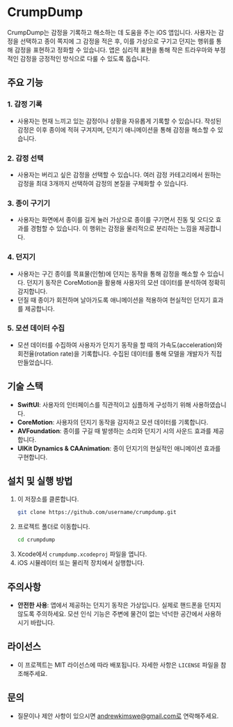 # CrumpDump

CrumpDump는 감정을 기록하고 해소하는 데 도움을 주는 iOS 앱입니다. 사용자는 감정을 선택하고 종이 쪽지에 그 감정을 적은 후, 이를 가상으로 구기고 던지는 행위를 통해 감정을 표현하고 정화할 수 있습니다. 앱은 심리적 표현을 통해 작은 트라우마와 부정적인 감정을 긍정적인 방식으로 다룰 수 있도록 돕습니다.

## 주요 기능

### 1. 감정 기록
- 사용자는 현재 느끼고 있는 감정이나 상황을 자유롭게 기록할 수 있습니다. 작성된 감정은 이후 종이에 적혀 구겨지며, 던지기 애니메이션을 통해 감정을 해소할 수 있습니다.

### 2. 감정 선택
- 사용자는 버리고 싶은 감정을 선택할 수 있습니다. 여러 감정 카테고리에서 원하는 감정을 최대 3개까지 선택하여 감정의 본질을 구체화할 수 있습니다.

### 3. 종이 구기기
- 사용자는 화면에서 종이를 길게 눌러 가상으로 종이를 구기면서 진동 및 오디오 효과를 경험할 수 있습니다. 이 행위는 감정을 물리적으로 분리하는 느낌을 제공합니다.

### 4. 던지기
- 사용자는 구긴 종이를 목표물(인형)에 던지는 동작을 통해 감정을 해소할 수 있습니다. 던지기 동작은 CoreMotion을 활용해 사용자의 모션 데이터를 분석하여 정확히 감지합니다.
- 던질 때 종이가 회전하며 날아가도록 애니메이션을 적용하여 현실적인 던지기 효과를 제공합니다.

### 5. 모션 데이터 수집
- 모션 데이터를 수집하여 사용자가 던지기 동작을 할 때의 가속도(acceleration)와 회전율(rotation rate)을 기록합니다. 수집된 데이터를 통해 모델을 개발자가 직접 만들었습니다.

## 기술 스택
- **SwiftUI**: 사용자의 인터페이스를 직관적이고 심플하게 구성하기 위해 사용하였습니다.
- **CoreMotion**: 사용자의 던지기 동작을 감지하고 모션 데이터를 기록합니다.
- **AVFoundation**: 종이를 구길 때 발생하는 소리와 던지기 시의 사운드 효과를 제공합니다.
- **UIKit Dynamics & CAAnimation**: 종이 던지기의 현실적인 애니메이션 효과를 구현합니다.

## 설치 및 실행 방법
1. 이 저장소를 클론합니다.
   ```bash
   git clone https://github.com/username/crumpdump.git
   ```
2. 프로젝트 폴더로 이동합니다.
   ```bash
   cd crumpdump
   ```
3. Xcode에서 `crumpdump.xcodeproj` 파일을 엽니다.
4. iOS 시뮬레이터 또는 물리적 장치에서 실행합니다.

## 주의사항
- **안전한 사용**: 앱에서 제공하는 던지기 동작은 가상입니다. 실제로 핸드폰을 던지지 않도록 주의하세요. 모션 인식 기능은 주변에 물건이 없는 넉넉한 공간에서 사용하시기 바랍니다.

## 라이선스
- 이 프로젝트는 MIT 라이선스에 따라 배포됩니다. 자세한 사항은 `LICENSE` 파일을 참조해주세요.

## 문의
- 질문이나 제안 사항이 있으시면 andrewkimswe@gmail.com로 연락해주세요.

